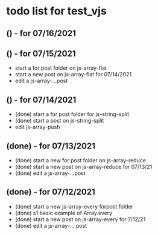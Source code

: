 # todo list for test_vjs

## () - for 07/16/2021


## () - for 07/15/2021
* start a for post folder on js-array-flat
* start a new post on js-array-flat for 07/14/2021
* edit a js-array-...post

## () - for 07/14/2021
* (done) start a for post folder for js-string-split
* (done) start a post on js-string-split
* edit js-array-push

## (done) - for 07/13/2021
* (done) start a new for post folder on js-array-reduce
* (done) start a new post on js-array-reduce for 07/13/21
* (done) edit a js-array-...post

## (done) - for 07/12/2021
* (done) start a new js-array-every forpost folder
* (done) s1 basic example of Array.every
* (done) start a new post on js-array-every for 7/12/21
* (done) edit a js-array-... post
